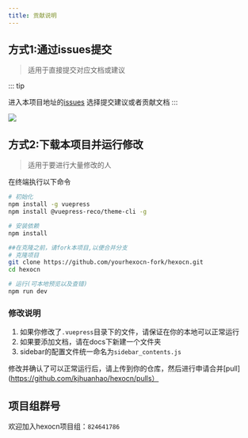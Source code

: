 ```yaml
---
title: 贡献说明
---
```

## 方式1:通过issues提交
> 适用于直接提交对应文档或建议

::: tip

进入本项目地址的[issues](https://github.com/kjhuanhao/hexocn/issues/new/choose)
选择提交建议或者贡献文档
:::


![](https://cdn.jsdelivr.net/gh/mrhuanhao/hexocn/icon/screenshot2020-04-03_16-54-33.png)


## 方式2:下载本项目并运行修改
> 适用于要进行大量修改的人

在终端执行以下命令
```bash
# 初始化
npm install -g vuepress
npm install @vuepress-reco/theme-cli -g

# 安装依赖
npm install

##在克隆之前，请fork本项目,以便合并分支
# 克隆项目
git clone https://github.com/yourhexocn-fork/hexocn.git
cd hexocn

# 运行(可本地预览以及查错)
npm run dev
```

### 修改说明
1. 如果你修改了`.vuepress`目录下的文件，请保证在你的本地可以正常运行  
2. 如果要添加文档，请在docs下新建一个文件夹
3. sidebar的配置文件统一命名为`sidebar_contents.js`

修改并确认了可以正常运行后，请上传到你的仓库，然后进行申请合并[pull](https://github.com/kjhuanhao/hexocn/pulls）

## 项目组群号
欢迎加入hexocn项目组：`824641786`
